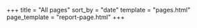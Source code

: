 +++
title = "All pages"
sort_by = "date"
template = "pages.html"
page_template = "report-page.html"
+++
